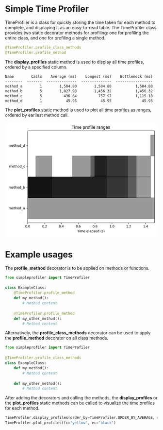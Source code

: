 # Simple Time Profiler
TimeProfiler is a class for quickly storing the time taken for each method to complete, and displaying it as an easy-to-read table.
The TimeProfiler class provides two static decorator methods for profiling: one for profiling the entire class, and one for profiling a single method.

```python
@TimeProfiler.profile_class_methods
@TimeProfiler.profile_method
```

The **display_profiles** static method is used to display all time profiles, ordered by a specified column.

```
Name        Calls    Average (ms)    Longest (ms)    Bottleneck (ms)
--------  -------  --------------  --------------  -----------------
method_a        1        1,504.80        1,504.80           1,504.80
method_b        5        1,027.98        1,456.32           1,456.32
method_c        5          436.64          757.97           1,115.18
method_d        1           45.95           45.95              45.95
```

The **plot_profiles** static method is used to plot all time profiles as ranges, ordered by earliest method call.

![plot_profiles example figure](/assets/images/example_fig.png)

# Example usages

The **profile_method** decorator is to be applied on methods or functions.

```python
from simpleprofiler import TimeProfiler
    
class ExampleClass:
    @TimeProfiler.profile_method
    def my_method():
        # Method content

    @TimeProfiler.profile_method
    def my_other_method():
        # Method content
```

Alternatively, the **profile_class_methods** decorator can be used to apply the **profile_method** decorator on all class methods.

```python
from simpleprofiler import TimeProfiler

@TimeProfiler.profile_class_methods
class ExampleClass:
    def my_method():
        # Method content

    def my_other_method():
        # Method content
```

After adding the decorators and calling the methods, the **display_profiles** or the **plot_profiles** static methods can be called to visualize the time profiles for each method.

```python
TimeProfiler.display_profiles(order_by=TimeProfiler.ORDER_BY_AVERAGE, reverse=False, full_name=True)
TimeProfiler.plot_profiles(fc="yellow", ec="black")
```